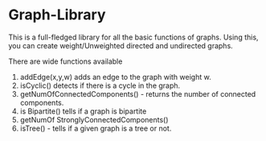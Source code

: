 # Graph-Library

This is a full-fledged library for all the basic functions of graphs. Using this, you can create weight/Unweighted directed and undirected graphs.

There are wide functions available
1) addEdge(x,y,w) adds an edge to the graph with weight w. 
2) isCyclic() detects if there is a cycle in the graph.
3) getNumOfConnectedComponents() - returns the number of connected components. 
4) is Bipartite() tells if a graph is bipartite 
5) getNumOf StronglyConnectedComponents()
6) isTree() - tells if a given graph is a tree or not.
